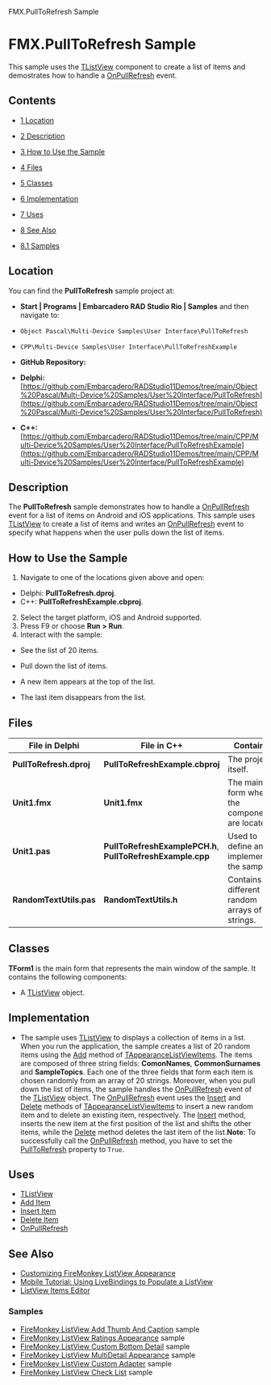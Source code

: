 FMX.PullToRefresh Sample[]()
# FMX.PullToRefresh Sample 


This sample uses the [TListView](http://docwiki.embarcadero.com/Libraries/en/FMX.ListView.TListView) component to create a list of items and demostrates how to handle a [OnPullRefresh](http://docwiki.embarcadero.com/Libraries/en/FMX.ListView.TListViewBase.OnPullRefresh) event.
## Contents



* [1 Location](#Location)
* [2 Description](#Description)
* [3 How to Use the Sample](#How_to_Use_the_Sample)
* [4 Files](#Files)
* [5 Classes](#Classes)
* [6 Implementation](#Implementation)
* [7 Uses](#Uses)
* [8 See Also](#See_Also)

* [8.1 Samples](#Samples)


## Location 

You can find the **PullToRefresh** sample project at:
* **Start | Programs | Embarcadero RAD Studio Rio | Samples** and then navigate to:

* `Object Pascal\Multi-Device Samples\User Interface\PullToRefresh`
* `CPP\Multi-Device Samples\User Interface\PullToRefreshExample`

* **GitHub Repository:**

* **Delphi:**[https://github.com/Embarcadero/RADStudio11Demos/tree/main/Object%20Pascal/Multi-Device%20Samples/User%20Interface/PullToRefresh](https://github.com/Embarcadero/RADStudio11Demos/tree/main/Object%20Pascal/Multi-Device%20Samples/User%20Interface/PullToRefresh)
* **C++:**[https://github.com/Embarcadero/RADStudio11Demos/tree/main/CPP/Multi-Device%20Samples/User%20Interface/PullToRefreshExample](https://github.com/Embarcadero/RADStudio11Demos/tree/main/CPP/Multi-Device%20Samples/User%20Interface/PullToRefreshExample)

## Description 

The **PullToRefresh** sample demonstrates how to handle a [OnPullRefresh](http://docwiki.embarcadero.com/Libraries/en/FMX.ListView.TListViewBase.OnPullRefresh) event for a list of items on Android and iOS applications. This sample uses [TListView](http://docwiki.embarcadero.com/Libraries/en/FMX.ListView.TListView) to create a list of items and writes an [OnPullRefresh](http://docwiki.embarcadero.com/Libraries/en/FMX.ListView.TListViewBase.OnPullRefresh) event to specify what happens when the user pulls down the list of items.
## How to Use the Sample 


1.  Navigate to one of the locations given above and open:

*  Delphi: **PullToRefresh.dproj**.
*  C++: **PullToRefreshExample.cbproj**.

2.  Select the target platform, iOS and Android supported.
3.  Press F9 or choose **Run > Run**.
4.  Interact with the sample:

*  See the list of 20 items.
*  Pull down the list of items.

*  A new item appears at the top of the list.
*  The last item disappears from the list.

## Files 



|**File in Delphi**     |**File in C++**                                            |**Contains**                                   |
|-----------------------|-----------------------------------------------------------|-----------------------------------------------|
|**PullToRefresh.dproj**|**PullToRefreshExample.cbproj**                            |The project itself.                            |
|**Unit1.fmx**          |**Unit1.fmx**                                              |The main form where the components are located.|
|**Unit1.pas**          |**PullToRefreshExamplePCH.h**, **PullToRefreshExample.cpp**|Used to define and implement the sample.       |
|**RandomTextUtils.pas**|**RandomTextUtils.h**                                      |Contains different random arrays of strings.   |


## Classes 

**TForm1** is the main form that represents the main window of the sample. It contains the following components:
*  A [TListView](http://docwiki.embarcadero.com/Libraries/en/FMX.ListView.TListView) object.

## Implementation 


*  The sample uses [TListView](http://docwiki.embarcadero.com/Libraries/en/FMX.ListView.TListView) to displays a collection of items in a list.
When you run the application, the sample creates a list of 20 random items using the [Add](http://docwiki.embarcadero.com/Libraries/en/FMX.ListView.Appearances.TAppearanceListViewItems.Add) method of [TAppearanceListViewItems](http://docwiki.embarcadero.com/Libraries/en/FMX.ListView.Appearances.TAppearanceListViewItems). The items are composed of three string fields: **ComonNames**, **CommonSurnames** and **SampleTopics**. Each one of the three fields that form each item is chosen randomly from an array of 20 strings. Moreover, when you pull down the list of items, the sample handles the [OnPullRefresh](http://docwiki.embarcadero.com/Libraries/en/FMX.ListView.TListViewBase.OnPullRefresh) event of the [TListView](http://docwiki.embarcadero.com/Libraries/en/FMX.ListView.TListView) object. The [OnPullRefresh](http://docwiki.embarcadero.com/Libraries/en/FMX.ListView.TListViewBase.OnPullRefresh) event uses the [Insert](http://docwiki.embarcadero.com/Libraries/en/FMX.ListView.Appearances.TAppearanceListViewItems.Insert) and [Delete](http://docwiki.embarcadero.com/Libraries/en/FMX.ListView.Appearances.TAppearanceListViewItems.Delete) methods of [TAppearanceListViewItems](http://docwiki.embarcadero.com/Libraries/en/FMX.ListView.Appearances.TAppearanceListViewItems) to insert a new random item and to delete an existing item, respectively. The [Insert](http://docwiki.embarcadero.com/Libraries/en/FMX.ListView.Appearances.TAppearanceListViewItems.Insert) method, inserts the new item at the first position of the list and shifts the other items, while the [Delete](http://docwiki.embarcadero.com/Libraries/en/FMX.ListView.Appearances.TAppearanceListViewItems.Delete) method deletes the last item of the list.**Note**: To successfully call the [OnPullRefresh](http://docwiki.embarcadero.com/Libraries/en/FMX.ListView.TListViewBase.OnPullRefresh) method, you have to set the [PullToRefresh](http://docwiki.embarcadero.com/Libraries/en/FMX.ListView.TListViewBase.PullToRefresh) property to `True`.
## Uses 


* [TListView](http://docwiki.embarcadero.com/Libraries/en/FMX.ListView.TListView)
* [Add Item](http://docwiki.embarcadero.com/Libraries/en/FMX.ListView.Appearances.TAppearanceListViewItems.Add)
* [Insert Item](http://docwiki.embarcadero.com/Libraries/en/FMX.ListView.Appearances.TAppearanceListViewItems.Insert)
* [Delete Item](http://docwiki.embarcadero.com/Libraries/en/FMX.ListView.Appearances.TAppearanceListViewItems.Delete)
* [OnPullRefresh](http://docwiki.embarcadero.com/Libraries/en/FMX.ListView.TListViewBase.OnPullRefresh)

## See Also 


* [Customizing FireMonkey ListView Appearance](http://docwiki.embarcadero.com/RADStudio/en/Customizing_FireMonkey_ListView_Appearance)
* [Mobile Tutorial: Using LiveBindings to Populate a ListView](http://docwiki.embarcadero.com/RADStudio/en/Mobile_Tutorial:_Using_LiveBindings_to_Populate_a_ListView_(iOS_and_Android))
* [ListView Items Editor](http://docwiki.embarcadero.com/RADStudio/en/ListView_Items_Editor)

### Samples 


* [FireMonkey ListView Add Thumb And Caption](http://docwiki.embarcadero.com/CodeExamples/en/FMX.ListViewAddThumbAndCaption_Sample) sample
* [FireMonkey ListView Ratings Appearance](http://docwiki.embarcadero.com/CodeExamples/en/FMX.ListViewRatingsAppearance_Sample) sample
* [FireMonkey ListView Custom Bottom Detail](http://docwiki.embarcadero.com/CodeExamples/en/FMX.ListViewCustomBottomDetail_Sample) sample
* [FireMonkey ListView MultiDetail Appearance](http://docwiki.embarcadero.com/CodeExamples/en/FMX.ListViewMultiDetailAppearance_Sample) sample
* [FireMonkey ListView Custom Adapter](http://docwiki.embarcadero.com/CodeExamples/en/FMX.ListViewCustomAdapter) sample
* [FireMonkey ListView Check List](http://docwiki.embarcadero.com/CodeExamples/en/FMX.ListViewCheckList_Sample) sample





